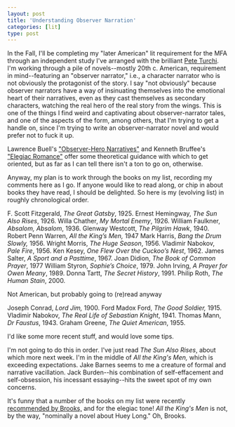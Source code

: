 ```yaml
---
layout: post
title: 'Understanding Observer Narration'
categories: [lit]
type: post
---
```

In the Fall, I'll be completing my "later American" lit requirement for the MFA through an independent study I've arranged with the brilliant [Pete Turchi](http://peterturchi.com). I'm working through a pile of novels--mostly 20th c. American, requirement in mind--featuring an "observer narrator," i.e., a character narrator who is not obviously the protagonist of the story. I say "not obviously" because observer narrators have a way of insinuating themselves into the emotional heart of their narratives, even as they cast themselves as secondary characters, watching the real hero of the real story from the wings. This is one of the things I find weird and captivating about observer-narrator tales, and one of the aspects of the form, among others, that I'm trying to get a handle on, since I'm trying to write an observer-narrator novel and would prefer not to fuck it up. 

Lawrence Buell's ["Observer-Hero Narratives"](https://www.dropbox.com/s/g7020xga4xq0k1p/Lawrence%20Buell%20-%20Observer-Hero%20Narratives.pdf) and Kenneth Bruffee's ["Elegiac Romance"](https://www.dropbox.com/s/tla9knsloktqnjr/Kenneth%20Bruffee%20-%20Elegiac%20Romance.pdf) offer some theoretical guidance with which to get oriented, but as far as I can tell there isn't a ton to go on, otherwise. 

Anyway, my plan is to work through the books on my list, recording my comments here as I go. If anyone would like to read along, or chip in about books they have read, I should be delighted. So here is my (evolving list) in roughly chronological order. 

F. Scott Fitzgerald, *The Great Gatsby*, 1925.
Ernest Hemingway, *The Sun Also Rises*, 1926.
Willa Chather, *My Mortal Enemy*, 1926.
William Faulkner, *Absalom, Absalom*, 1936.
Glenway Westcott, *The Pilgrim Hawk*, 1940.
Robert Penn Warren, *All the King’s Men,* 1947
Mark Harris, *Bang the Drum Slowly,* 1956.
Wright Morris, *The Huge Season*, 1956.
Vladimir Nabokov, *Pale Fire*, 1956.
Ken Kesey, *One Flew Over the Cuckoo’s Nest*, 1962.
James Salter, *A Sport and a Pasttime*, 1967.
Joan Didion, *The Book of Common Prayer*, 1977
William Styron, *Sophie’s Choice*, 1979.
John Irving, *A Prayer for Owen Meany*, 1989.
Donna Tartt, *The Secret History*, 1991.
Philip Roth, *The Human Stain*, 2000.

Not American, but probably going to (re)read anyway

Joseph Conrad, *Lord Jim,* 1900.
Ford Madox Ford, *The Good Soldier,* 1915.
Vladimir Nabokov, *The Real Life of Sebastian Knight*, 1941.
Thomas Mann, *Dr Faustus*, 1943.
Graham Greene, *The Quiet American*, 1955.

I'd like some more recent stuff, and would love some tips. 

I'm not going to do this in order. I've just read *The Sun Also Rises*, about which more next week. I'm in the middle of *All the King's Men,* which is exceeding expectations. Jake Barnes seems to me a creature of formal and narrative vacillation. Jack Burden--his combination of self-effacement and self-obsession, his incessant essaying--hits the sweet spot of my own concerns.

It's funny that a number of the books on my list were recently [recommended by Brooks,](http://www.nytimes.com/2014/05/23/opinion/brooks-really-good-books-part-i.html?_r=0) and for the elegiac tone! *All the King's Men* is not, by the way, "nominally a novel about Huey Long." Oh, Brooks.
